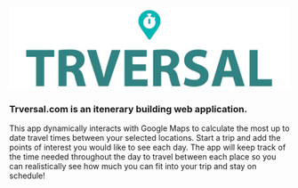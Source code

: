![alt text](https://github.com/tabathadelane/trversal/blob/master/logo2.png?raw=true "Simplest Logo")

### Trversal.com is an itenerary building web application.  
This app dynamically interacts with Google Maps to calculate the most up to date travel times between your selected locations. Start a trip and add the points of interest you would like to see each day. The app will keep track of the time needed throughout the day to travel between each place so you can realistically see how much you can fit into your trip and stay on schedule!


